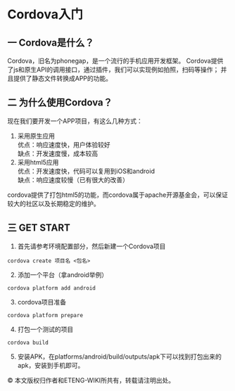 # Cordova入门
## 一 Cordova是什么？
Cordova，旧名为phonegap，是一个流行的手机应用开发框架。
Cordova提供了js和原生API的调用接口，通过插件，我们可以实现例如拍照，扫码等操作；
并且提供了静态文件转换成APP的功能。

## 二 为什么使用Cordova？

现在我们要开发一个APP项目，有这么几种方式：  
1. 采用原生应用  
  优点：响应速度快，用户体验较好  
  缺点：开发速度慢，成本较高  
2. 采用html5应用  
  优点：开发速度快，代码可以复用到iOS和android  
  缺点：响应速度较慢（已有很大的改善）  

cordova提供了打包html5的功能，而cordova属于apache开源基金会，可以保证较大的社区以及长期稳定的维护。

## 三 GET START
1. 首先请参考环境配置部分，然后新建一个Cordova项目  
  ```
  cordova create 项目名 <包名>
  ```
2. 添加一个平台（拿android举例）  
  ```
  cordova platform add android
  ```
3. cordova项目准备  
  ```
  cordova platform prepare
  ```
4. 打包一个测试的项目  
  ```
  cordova build
  ```
5. 安装APK，在platforms/android/build/outputs/apk下可以找到打包出来的apk，安装到手机即可。  

© 本文版权归作者和ETENG-WIKI所共有，转载请注明出处。
